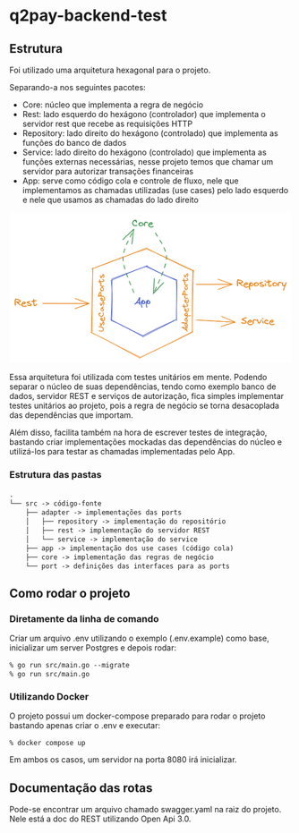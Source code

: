 # q2pay-backend-test

## Estrutura

Foi utilizado uma arquitetura hexagonal para o projeto.

Separando-a nos seguintes pacotes:
- Core: núcleo que implementa a regra de negócio
- Rest: lado esquerdo do hexágono (controlador) que implementa o servidor rest que recebe as requisições HTTP
- Repository: lado direito do hexágono (controlado) que implementa as funções do banco de dados
- Service: lado direito do hexágono (controlado) que implementa as funções externas necessárias, nesse projeto temos que chamar um servidor para autorizar transações financeiras
- App: serve como código cola e controle de fluxo, nele que implementamos as chamadas utilizadas (use cases) pelo lado esquerdo e nele que usamos as chamadas do lado direito

![Diagrama](hexagono_diagrama.png)

Essa arquitetura foi utilizada com testes unitários em mente.
Podendo separar o núcleo de suas dependências, tendo como exemplo banco de dados, servidor REST e serviços de autorização,
fica simples implementar testes unitários ao projeto, pois a regra de negócio se torna desacoplada das dependências que importam.

Além disso, facilita também na hora de escrever testes de integração, bastando
criar implementações mockadas das dependências do núcleo e utilizá-los para
testar as chamadas implementadas pelo App.

### Estrutura das pastas
```
.
└── src -> código-fonte
    ├── adapter -> implementações das ports
    │   ├── repository -> implementação do repositório
    │   ├── rest -> implementação do servidor REST
    │   └── service -> implementação do service
    ├── app -> implementação dos use cases (código cola)
    ├── core -> implementação das regras de negócio
    └── port -> definições das interfaces para as ports
```

## Como rodar o projeto

### Diretamente da linha de comando

Criar um arquivo .env utilizando o exemplo (.env.example) como base, inicializar um server Postgres e depois rodar:

```
% go run src/main.go --migrate
% go run src/main.go
```

### Utilizando Docker

O projeto possui um docker-compose preparado para rodar o projeto bastando apenas criar o .env e executar:

```
% docker compose up
```

Em ambos os casos, um servidor na porta 8080 irá inicializar.

## Documentação das rotas

Pode-se encontrar um arquivo chamado swagger.yaml na raiz do projeto. Nele está a doc do REST utilizando Open Api 3.0.